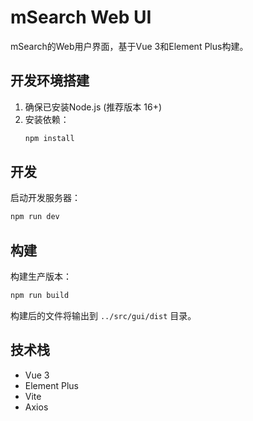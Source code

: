 # mSearch Web UI

mSearch的Web用户界面，基于Vue 3和Element Plus构建。

## 开发环境搭建

1. 确保已安装Node.js (推荐版本 16+)
2. 安装依赖：
   ```bash
   npm install
   ```

## 开发

启动开发服务器：
```bash
npm run dev
```

## 构建

构建生产版本：
```bash
npm run build
```

构建后的文件将输出到 `../src/gui/dist` 目录。

## 技术栈

- Vue 3
- Element Plus
- Vite
- Axios